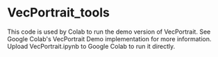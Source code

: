 # VecPortrait_tools
This code is used by Colab to run the demo version of VecPortrait.
See Google Colab's VecPortrait Demo implementation for more information.
Upload VecPortrait.ipynb to Google Colab to run it directly.
